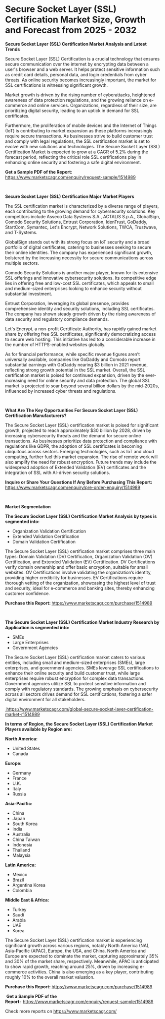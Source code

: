 <p><h1>Secure Socket Layer (SSL) Certification Market Size, Growth and Forecast from 2025 - 2032</h1></p><p><strong>Secure Socket Layer (SSL) Certification Market Analysis and Latest Trends</strong></p>
<p><p>Secure Socket Layer (SSL) Certification is a crucial technology that ensures secure communication over the internet by encrypting data between a user's browser and a web server. It helps protect sensitive information such as credit card details, personal data, and login credentials from cyber threats. As online security becomes increasingly important, the market for SSL certifications is witnessing significant growth. </p><p>Market growth is driven by the rising number of cyberattacks, heightened awareness of data protection regulations, and the growing reliance on e-commerce and online services. Organizations, regardless of their size, are prioritizing digital security, leading to an uptick in demand for SSL certificates. </p><p>Furthermore, the proliferation of mobile devices and the Internet of Things (IoT) is contributing to market expansion as these platforms increasingly require secure transactions. As businesses strive to build customer trust and comply with legal regulations, the SSL certification market is set to evolve with new solutions and technologies. The Secure Socket Layer (SSL) Certification Market is expected to grow at a CAGR of 5.2% during the forecast period, reflecting the critical role SSL certifications play in enhancing online security and fostering a safe digital environment.</p></p>
<p><strong>Get a Sample PDF of the Report:&nbsp;</strong> <a href="https://www.marketscagr.com/enquiry/request-sample/1514989?utm_campaign=2566&utm_medium=2&utm_source=Github&utm_content=ia&utm_term=11032025&utm_id=secure-socket-layer-ssl-certification">https://www.marketscagr.com/enquiry/request-sample/1514989</a></p>
<p>&nbsp;</p>
<p><strong>Secure Socket Layer (SSL) Certification Major Market Players</strong></p>
<p><p>The SSL certification market is characterized by a diverse range of players, each contributing to the growing demand for cybersecurity solutions. Key competitors include Asseco Data Systems S.A., ACTALIS S.p.A., GlobalSign, Comodo Security Solutions, Entrust Corporation, IdenTrust, GoDaddy, StartCom, Symantec, Let's Encrypt, Network Solutions, TWCA, Trustwave, and T-Systems. </p><p>GlobalSign stands out with its strong focus on IoT security and a broad portfolio of digital certificates, catering to businesses seeking to secure their online identities. The company has experienced significant growth, bolstered by the increasing necessity for secure communications across multiple sectors.</p><p>Comodo Security Solutions is another major player, known for its extensive SSL offerings and innovative cybersecurity solutions. Its competitive edge lies in offering free and low-cost SSL certificates, which appeals to small and medium-sized enterprises looking to enhance security without substantial investment.</p><p>Entrust Corporation, leveraging its global presence, provides comprehensive identity and security solutions, including SSL certificates. The company has shown steady growth driven by the rising awareness of data security and regulatory compliance demands.</p><p>Let's Encrypt, a non-profit Certificate Authority, has rapidly gained market share by offering free SSL certificates, significantly democratizing access to secure web hosting. This initiative has led to a considerable increase in the number of HTTPS-enabled websites globally.</p><p>As for financial performance, while specific revenue figures aren’t universally available, companies like GoDaddy and Comodo report substantial earnings with GoDaddy nearing $3 billion in 2021 revenue, reflecting strong growth potential in the SSL market. Overall, the SSL certification market is poised for continued expansion, driven by the ever-increasing need for online security and data protection. The global SSL market is projected to soar beyond several billion dollars by the mid-2020s, influenced by increased cyber threats and regulations.</p></p>
<p>&nbsp;</p>
<p><strong>What Are The Key Opportunities For Secure Socket Layer (SSL) Certification Manufacturers?</strong></p>
<p><p>The Secure Socket Layer (SSL) certification market is poised for significant growth, projected to reach approximately $30 billion by 2028, driven by increasing cybersecurity threats and the demand for secure online transactions. As businesses prioritize data protection and compliance with regulations like GDPR, the adoption of SSL certificates is becoming ubiquitous across sectors. Emerging technologies, such as IoT and cloud computing, further fuel this market expansion. The rise of remote work will also amplify the need for robust encryption. Future trends may include the widespread adoption of Extended Validation (EV) certificates and the integration of SSL with AI-driven security solutions.</p></p>
<p><strong>Inquire or Share Your Questions If Any Before Purchasing This Report:</strong> <a href="https://www.marketscagr.com/enquiry/pre-order-enquiry/1514989?utm_campaign=2566&utm_medium=2&utm_source=Github&utm_content=ia&utm_term=11032025&utm_id=secure-socket-layer-ssl-certification">https://www.marketscagr.com/enquiry/pre-order-enquiry/1514989</a></p>
<p>&nbsp;</p>
<p><strong>Market Segmentation</strong></p>
<p><strong>The Secure Socket Layer (SSL) Certification Market Analysis by types is segmented into:</strong></p>
<p><ul><li>Organization Validation Certification</li><li>Extended Validation Certification</li><li>Domain Validation Certification</li></ul></p>
<p><p>The Secure Socket Layer (SSL) certification market comprises three main types: Domain Validation (DV) Certification, Organization Validation (OV) Certification, and Extended Validation (EV) Certification. DV Certifications verify domain ownership and offer basic encryption, suitable for small websites. OV Certifications involve validating the organization’s identity, providing higher credibility for businesses. EV Certifications require thorough vetting of the organization, showcasing the highest level of trust and security, ideal for e-commerce and banking sites, thereby enhancing customer confidence.</p></p>
<p><strong>Purchase this Report:&nbsp;</strong><a href="https://www.marketscagr.com/purchase/1514989?utm_campaign=2566&utm_medium=2&utm_source=Github&utm_content=ia&utm_term=11032025&utm_id=secure-socket-layer-ssl-certification">https://www.marketscagr.com/purchase/1514989</a></p>
<p>&nbsp;</p>
<p><strong>The Secure Socket Layer (SSL) Certification Market Industry Research by Application is segmented into:</strong></p>
<p><ul><li>SMEs</li><li>Large Enterprises</li><li>Government Agencies</li></ul></p>
<p><p>The Secure Socket Layer (SSL) certification market caters to various entities, including small and medium-sized enterprises (SMEs), large enterprises, and government agencies. SMEs leverage SSL certifications to enhance their online security and build customer trust, while large enterprises require robust encryption for complex data transactions. Government agencies utilize SSL to protect sensitive information and comply with regulatory standards. The growing emphasis on cybersecurity across all sectors drives demand for SSL certifications, fostering a safer digital environment for all stakeholders.</p></p>
<p><a href="https://www.marketscagr.com/global-secure-socket-layer-certification-market-r1514989?utm_campaign=2566&utm_medium=2&utm_source=Github&utm_content=ia&utm_term=11032025&utm_id=secure-socket-layer-ssl-certification">&nbsp;https://www.marketscagr.com/global-secure-socket-layer-certification-market-r1514989</a></p>
<p><strong>In terms of Region, the Secure Socket Layer (SSL) Certification Market Players available by Region are:</strong></p>
<p>
    <p> <strong> North America: </strong>
        <ul>
            <li>United States</li>
            <li>Canada</li>
        </ul>
        </p> 
    <p> <strong> Europe: </strong>
        <ul>
            <li>Germany</li>
            <li>France</li>
            <li>U.K.</li>
            <li>Italy</li>
            <li>Russia</li>
        </ul>
        </p> 
    <p> <strong> Asia-Pacific: </strong>
        <ul>
            <li>China</li>
            <li>Japan</li>
            <li>South Korea</li>
            <li>India</li>
            <li>Australia</li>
            <li>China Taiwan</li>
            <li>Indonesia</li>
            <li>Thailand</li>
            <li>Malaysia</li>
        </ul>
        </p> 
    <p> <strong> Latin America: </strong>
        <ul>
            <li>Mexico</li>
            <li>Brazil</li>
            <li>Argentina Korea</li>
            <li>Colombia</li>
        </ul>
        </p> 
    <p> <strong> Middle East & Africa: </strong>
        <ul>
            <li>Turkey</li>
            <li>Saudi</li>
            <li>Arabia</li>
            <li>UAE</li>
            <li>Korea</li>
        </ul>
    </p>
    </p>
<p><p>The Secure Socket Layer (SSL) certification market is experiencing significant growth across various regions, notably North America (NA), Asia-Pacific (APAC), Europe, the USA, and China. North America and Europe are expected to dominate the market, capturing approximately 35% and 30% of the market share, respectively. Meanwhile, APAC is anticipated to show rapid growth, reaching around 25%, driven by increasing e-commerce activities. China is also emerging as a key player, contributing roughly 10% to the overall market valuation.</p></p>
<p><strong>Purchase this Report: </strong><a href="https://www.marketscagr.com/purchase/1514989?utm_campaign=2566&utm_medium=2&utm_source=Github&utm_content=ia&utm_term=11032025&utm_id=secure-socket-layer-ssl-certification">https://www.marketscagr.com/purchase/1514989</a></p>
<p>&nbsp;<strong>Get a Sample PDF of the Report:&nbsp;&nbsp;</strong><a href="https://www.marketscagr.com/enquiry/request-sample/1514989?utm_campaign=2566&utm_medium=2&utm_source=Github&utm_content=ia&utm_term=11032025&utm_id=secure-socket-layer-ssl-certification">https://www.marketscagr.com/enquiry/request-sample/1514989</a></p>
<p><strong></strong></p>
<p>Check more reports on <a href="https://www.marketscagr.com/?utm_campaign=2566&utm_medium=2&utm_source=Github&utm_content=ia&utm_term=11032025&utm_id=secure-socket-layer-ssl-certification">https://www.marketscagr.com/</a></p>